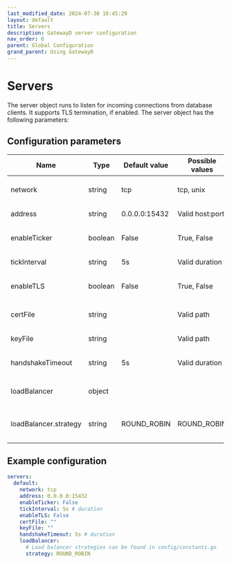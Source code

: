 ```yaml
---
last_modified_date: 2024-07-30 16:45:29
layout: default
title: Servers
description: GatewayD server configuration
nav_order: 6
parent: Global Configuration
grand_parent: Using GatewayD
---
```


# Servers

The server object runs to listen for incoming connections from database clients. It supports TLS termination, if enabled. The server object has the following parameters:

## Configuration parameters

| Name                  | Type    | Default value | Possible values | Description                                 |
| ----------------      | ------- | ------------- | --------------- | ------------------------------------------- |
| network               | string  | tcp           | tcp, unix       | The network protocol to use                 |
| address               | string  | 0.0.0.0:15432 | Valid host:port | The address to listen on                    |
| enableTicker          | boolean | False         | True, False     | Whether to enable the ticker or not         |
| tickInterval          | string  | 5s            | Valid duration  | The interval of the ticker                  |
| enableTLS             | boolean | False         | True, False     | Whether to enable TLS or not                |
| certFile              | string  |               | Valid path      | The path to the TLS certificate             |
| keyFile               | string  |               | Valid path      | The path to the TLS key                     |
| handshakeTimeout      | string  | 5s            | Valid duration  | The timeout for TLS handshake               |
| loadBalancer          | object  |               |                 | Configuration for the load balancer         |
| loadBalancer.strategy | string  | ROUND_ROBIN   | ROUND_ROBIN     | The strategy used to distribute connections |


## Example configuration

```yaml
servers:
  default:
    network: tcp
    address: 0.0.0.0:15432
    enableTicker: False
    tickInterval: 5s # duration
    enableTLS: False
    certFile: ""
    keyFile: ""
    handshakeTimeout: 5s # duration
    loadBalancer:
      # Load balancer strategies can be found in config/constants.go
      strategy: ROUND_ROBIN
```
